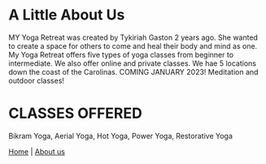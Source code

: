 # A Little About Us
MY Yoga Retreat was created by Tykiriah Gaston 2 years ago. She wanted to create a space for others to come and heal their body and mind as one. 
My Yoga Retreat offers five types of yoga classes from beginner to intermediate. We also offer online and private classes. We hae 5 locations down the coast of the Carolinas.
COMING JANUARY 2023! Meditation and outdoor classes!

# CLASSES OFFERED
Bikram Yoga,
Aerial Yoga,
Hot Yoga,
Power Yoga,
Restorative Yoga

<a href="index.html">Home</a> | <a href="about.html">About us</a>
